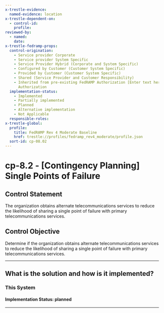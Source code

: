 ```yaml
---
x-trestle-evidence:
  named-evidence: location
x-trestle-dependent-on:
  - control-id:
    profile:
reviewed-by:
  - named:
    date:
x-trestle-fedramp-props:
  control-origination:
    - Service provider Corporate
    - Service provider System Specific
    - Service Provider Hybrid (Corporate and System Specific)
    - Configured by Customer (Customer System Specific)
    - Provided by Customer (Customer System Specific)
    - Shared (Service Provider and Customer Responsibility)
    - Inherited from pre-existing FedRAMP Authorization [Enter text here], Date of
      Authorization
  implementation-status:
    - Implemented
    - Partially implemented
    - Planned
    - Alternative implementation
    - Not Applicable
  responsible-roles:
x-trestle-global:
  profile:
    title: FedRAMP Rev 4 Moderate Baseline
    href: trestle://profiles/fedramp_rev4_moderate/profile.json
  sort-id: cp-08.02
---
```


# cp-8.2 - \[Contingency Planning\] Single Points of Failure

## Control Statement

The organization obtains alternate telecommunications services to reduce the likelihood of sharing a single point of failure with primary telecommunications services.

## Control Objective

Determine if the organization obtains alternate telecommunications services to reduce the likelihood of sharing a single point of failure with primary telecommunications services.

______________________________________________________________________

## What is the solution and how is it implemented?

<!-- For implementation status enter one of: implemented, partial, planned, alternative, not-applicable -->

<!-- Note that the list of rules under ### Rules: is read-only and changes will not be captured after assembly to JSON -->

### This System

<!-- Add implementation prose for the main This System component for control: cp-8.2 -->

#### Implementation Status: planned

______________________________________________________________________
